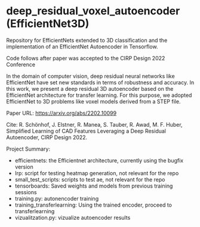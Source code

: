# deep_residual_voxel_autoencoder (EfficientNet3D)

Repository for EfficientNets extended to 3D classification and the implementation of an EfficientNet Autoencoder in Tensorflow.

Code follows after paper was accepted to the CIRP Design 2022 Conference

In the domain of computer vision, deep residual neural networks like EfficientNet have set new standards in terms of robustness and accuracy. In this work, we present a deep residual 3D autoencoder based on the EfficientNet architecture for transfer learning. For this purpose, we adopted EfficientNet to 3D problems like voxel models derived from a STEP file. 

Paper URL: https://arxiv.org/abs/2202.10099

Cite: R. Schönhof, J. Elstner, R. Manea, S. Tauber, R. Awad, M. F. Huber, Simplified Learning of CAD Features Leveraging a Deep Residual Autoencoder, CIRP Design 2022.

Project Summary:

- efficientnets: the Efficientnet architecture, currently using the bugfix version
- lrp: script for testing heatmap generation, not relevant for the repo
- small_test_scripts: scripts to test ae, not relevant for the repo
- tensorboards: Saved weights and models from previous training sessions
- training.py: autonencoder training
- training_transferlearning: Using the trained encoder, proceed to transferlearning
- vizualitzation.py: vizualize autoencoder results
